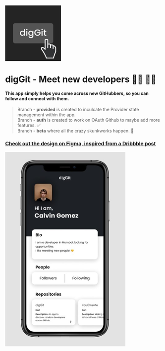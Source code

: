 <p><img height="180px" width="180px" src="/icon.png" alt="digGit"/></p>

# digGit - Meet new developers 👩‍💻 👨‍💻

#### This app simply helps you come across new GitHubbers, so you can follow and connect with them.

> Branch - **provided** is created to inculcate the Provider state management within the app. <br />
> Branch - **auth** is created to work on OAuth Github to maybe add more features. ✅ <br />
> Branch - **beta** where all the crazy skunkworks happen. 🙌 <br />

### [Check out the design on Figma, inspired from a Dribbble post](https://www.figma.com/file/jDTjzSgwW14XQi35mOnLgN/diggit) <br>

![Screenshot](mark2.jpg) <br>
